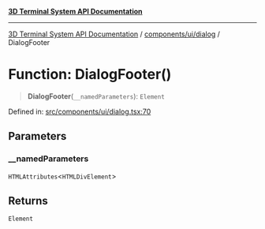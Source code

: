 [**3D Terminal System API Documentation**](../../../../README.md)

***

[3D Terminal System API Documentation](../../../../README.md) / [components/ui/dialog](../README.md) / DialogFooter

# Function: DialogFooter()

> **DialogFooter**(`__namedParameters`): `Element`

Defined in: [src/components/ui/dialog.tsx:70](https://github.com/Dicommunitas/ThreeJS_Terminal_3D/blob/20cf40967bd739fbee6d804c3e821483cc482c65/src/components/ui/dialog.tsx#L70)

## Parameters

### \_\_namedParameters

`HTMLAttributes`\<`HTMLDivElement`\>

## Returns

`Element`
